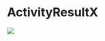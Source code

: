 # ActivityResultX

[![](https://jitpack.io/v/twiceyuan/ActivityResultX.svg)](https://jitpack.io/#twiceyuan/ActivityResultX)
